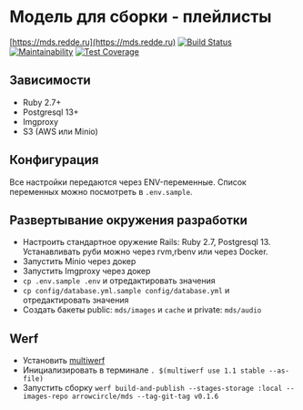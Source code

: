 # Модель для сборки - плейлисты

[https://mds.redde.ru](https://mds.redde.ru)
[![Build Status](https://travis-ci.org/arrowcircle/mds.svg?branch=master)](https://travis-ci.org/arrowcircle/mds)
[![Maintainability](https://api.codeclimate.com/v1/badges/45a9142908273b150803/maintainability)](https://codeclimate.com/github/arrowcircle/mds/maintainability)
[![Test Coverage](https://api.codeclimate.com/v1/badges/45a9142908273b150803/test_coverage)](https://codeclimate.com/github/arrowcircle/mds/test_coverage)

## Зависимости

* Ruby 2.7+
* Postgresql 13+
* Imgproxy
* S3 (AWS или Minio)

## Конфигурация

Все настройки передаются через ENV-переменные. Список переменных можно посмотреть в `.env.sample`.

## Развертывание окружения разработки

* Настроить стандартное оружение Rails: Ruby 2.7, Postgresql 13. Устанавливать руби можно через rvm,rbenv или через Docker.
* Запустить Minio через докер
* Запустить Imgproxy через докер
* `cp .env.sample .env` и отредактировать значения
* `cp config/database.yml.sample config/database.yml` и отредактировать значения
* Создать бакеты public: `mds/images` и `cache` и private: `mds/audio`

## Werf

* Установить [multiwerf](https://github.com/flant/multiwerf)
* Инициализировать в терминале `. $(multiwerf use 1.1 stable --as-file)`
* Запустить сборку `werf build-and-publish --stages-storage :local --images-repo arrowcircle/mds --tag-git-tag v0.1.6`
